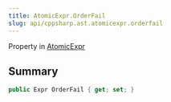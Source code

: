 ```yaml
---
title: AtomicExpr.OrderFail
slug: api/cppsharp.ast.atomicexpr.orderfail
---
```

Property in [AtomicExpr](/api/cppsharp/ast/atomicexpr)

## Summary



```csharp
public Expr OrderFail { get; set; }
```

